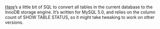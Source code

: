 <!--# set var="title" value="Convert all tables to InnoDB" -->
<!--# set var="date" value="2006-02-09" -->

<!--# include file="include/top.html" -->

[Here](files/convert_to_innodb.sql)’s a little bit of SQL to convert all tables in the current database to the InnoDB storage engine. It’s written for MySQL 5.0, and relies on the column count of SHOW TABLE STATUS, so it might take tweaking to work on other versions.

<!--# include file="include/bottom.html" -->
